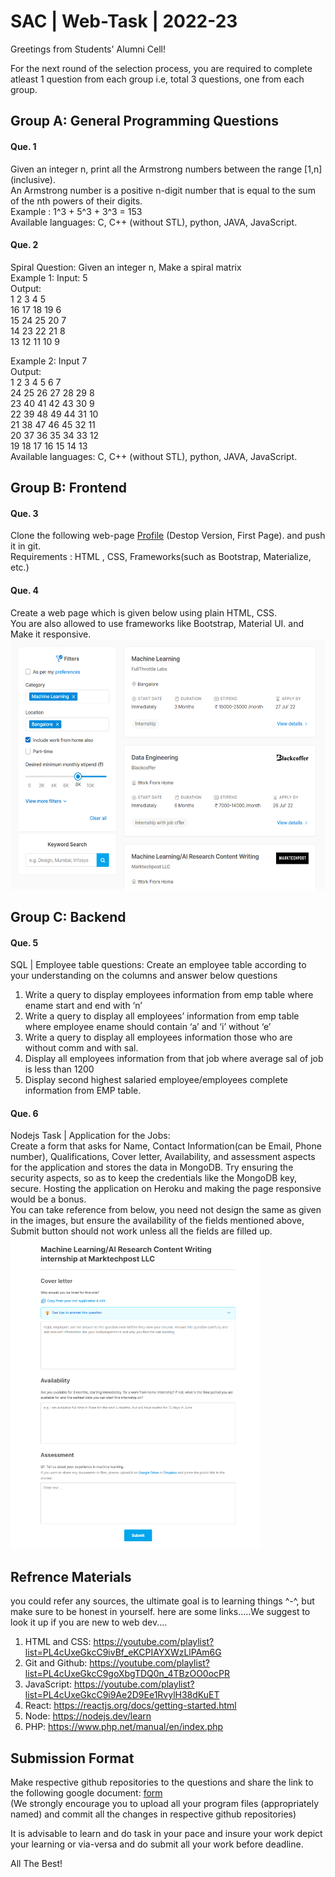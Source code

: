# SAC | Web-Task | 2022-23
Greetings from Students' Alumni Cell!

For the next round of the selection process, you are required to complete atleast 1 question from each group i.e, total 3 questions, one from each group.

## Group A: General Programming Questions 
#### Que. 1
Given an integer n, print all the Armstrong numbers between the range [1,n] (inclusive).<br />
An Armstrong number is a positive n-digit number that is equal to the sum of the nth powers of their digits.<br /> Example : 1^3 + 5^3 + 3^3 = 153<br />
Available languages: C, C++ (without STL), python, JAVA, JavaScript.

#### Que. 2 
Spiral Question: Given an integer n, Make a spiral matrix<br /> 
Example 1: Input: 5<br />
Output:<br /> 1  2  3  4  5<br />
        16  17  18  19  6<br />
        15  24  25  20  7<br />
        14  23  22  21  8<br />
        13  12  11  10  9<br />

Example 2: Input 7<br />
Output:<br /> 1  2  3  4  5  6  7<br />
        24  25  26  27  28  29  8<br />
        23  40  41  42  43  30  9<br />
        22  39  48  49  44  31  10<br />
        21  38  47  46  45  32  11<br />
        20  37  36  35  34  33  12<br />
        19  18  17  16  15  14  13<br />
Available languages: C, C++ (without STL), python, JAVA, JavaScript.

## Group B: Frontend  
#### Que. 3
Clone the following web-page [Profile](https://codeforces.com/profile/tourist) (Destop Version, First Page). and push it in git.<br />
Requirements : HTML , CSS, Frameworks(such as Bootstrap, Materialize, etc.)

#### Que. 4
Create a web page  which is given below using plain HTML, CSS.<br/>You are also allowed to use frameworks like Bootstrap, Material UI. and Make it responsive.<br/>
<img src="https://github.com/puravi-238/SAC-Web-Task-2022-23/blob/main/htmltask.png" width="600" height="400" />

## Group C: Backend 
#### Que. 5
SQL | Employee table questions:
Create an employee table according to your understanding on the columns and answer below questions
1. Write a query to display employees information from emp table where ename start
and end with ‘n’
2. Write a query to display all employees’ information from emp table where employee ename
should contain ‘a’ and ‘i’ without ‘e’
3. Write a query to display all employees information those who are without comm and with sal.
4. Display all employees information from that job where average sal of job is less than 1200
5. Display second highest salaried employee/employees complete information from EMP table.

#### Que. 6
Nodejs Task | Application for the Jobs:<br/>
Create a form that asks for Name, Contact Information(can be Email, Phone number), Qualifications, Cover letter, Availability, and assessment aspects for the application and stores the data in MongoDB. Try ensuring the security aspects, so as to keep the credentials like the MongoDB key, secure. Hosting the application on Heroku and making the page responsive would be a bonus.<br/>
You can take reference from below, you need not design the same as given in the images, but ensure the availability of the fields mentioned above, Submit button should not work unless all the fields are filled up.<br/>
<img src="https://github.com/puravi-238/SAC-Web-Task-2022-23/blob/main/nodetask.png" width="400" height="500" />

## Refrence Materials
you could refer any sources, the ultimate goal is to learning things ^-^, but make sure to be honest in yourself. here are some links.....We suggest to look it up if you are new to web dev....

1. HTML and CSS: https://youtube.com/playlist?list=PL4cUxeGkcC9ivBf_eKCPIAYXWzLlPAm6G
2. Git and Github: https://youtube.com/playlist?list=PL4cUxeGkcC9goXbgTDQ0n_4TBzOO0ocPR
3. JavaScript: https://youtube.com/playlist?list=PL4cUxeGkcC9i9Ae2D9Ee1RvylH38dKuET
4. React: https://reactjs.org/docs/getting-started.html
5. Node: https://nodejs.dev/learn
6. PHP: https://www.php.net/manual/en/index.php

## Submission Format
Make respective github repositories to the questions and share the link to the following google document: [form](http://linkthere.com)<br/>
(We strongly encourage you to upload all your program files (appropriately named) and commit all the changes in respective github repositories)<br/>

It is advisable to learn and do task in your pace and insure your work depict your learning or via-versa and do submit all your work before deadline.<br/>

All The Best!
